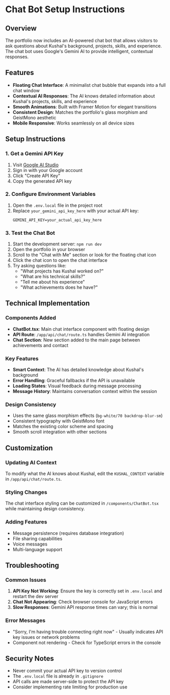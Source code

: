 # Chat Bot Setup Instructions

## Overview
The portfolio now includes an AI-powered chat bot that allows visitors to ask questions about Kushal's background, projects, skills, and experience. The chat bot uses Google's Gemini AI to provide intelligent, contextual responses.

## Features
- **Floating Chat Interface**: A minimalist chat bubble that expands into a full chat window
- **Contextual AI Responses**: The AI knows detailed information about Kushal's projects, skills, and experience
- **Smooth Animations**: Built with Framer Motion for elegant transitions
- **Consistent Design**: Matches the portfolio's glass morphism and GeistMono aesthetic
- **Mobile Responsive**: Works seamlessly on all device sizes

## Setup Instructions

### 1. Get a Gemini API Key
1. Visit [Google AI Studio](https://makersuite.google.com/app/apikey)
2. Sign in with your Google account
3. Click "Create API Key"
4. Copy the generated API key

### 2. Configure Environment Variables
1. Open the `.env.local` file in the project root
2. Replace `your_gemini_api_key_here` with your actual API key:
   ```
   GEMINI_API_KEY=your_actual_api_key_here
   ```

### 3. Test the Chat Bot
1. Start the development server: `npm run dev`
2. Open the portfolio in your browser
3. Scroll to the "Chat with Me" section or look for the floating chat icon
4. Click the chat icon to open the chat interface
5. Try asking questions like:
   - "What projects has Kushal worked on?"
   - "What are his technical skills?"
   - "Tell me about his experience"
   - "What achievements does he have?"

## Technical Implementation

### Components Added
- **ChatBot.tsx**: Main chat interface component with floating design
- **API Route**: `/app/api/chat/route.ts` handles Gemini AI integration
- **Chat Section**: New section added to the main page between achievements and contact

### Key Features
- **Smart Context**: The AI has detailed knowledge about Kushal's background
- **Error Handling**: Graceful fallbacks if the API is unavailable
- **Loading States**: Visual feedback during message processing
- **Message History**: Maintains conversation context within the session

### Design Consistency
- Uses the same glass morphism effects (`bg-white/70 backdrop-blur-sm`)
- Consistent typography with GeistMono font
- Matches the existing color scheme and spacing
- Smooth scroll integration with other sections

## Customization

### Updating AI Context
To modify what the AI knows about Kushal, edit the `KUSHAL_CONTEXT` variable in `/app/api/chat/route.ts`.

### Styling Changes
The chat interface styling can be customized in `/components/ChatBot.tsx` while maintaining design consistency.

### Adding Features
- Message persistence (requires database integration)
- File sharing capabilities
- Voice messages
- Multi-language support

## Troubleshooting

### Common Issues
1. **API Key Not Working**: Ensure the key is correctly set in `.env.local` and restart the dev server
2. **Chat Not Appearing**: Check browser console for JavaScript errors
3. **Slow Responses**: Gemini API response times can vary; this is normal

### Error Messages
- "Sorry, I'm having trouble connecting right now" - Usually indicates API key issues or network problems
- Component not rendering - Check for TypeScript errors in the console

## Security Notes
- Never commit your actual API key to version control
- The `.env.local` file is already in `.gitignore`
- API calls are made server-side to protect the API key
- Consider implementing rate limiting for production use
